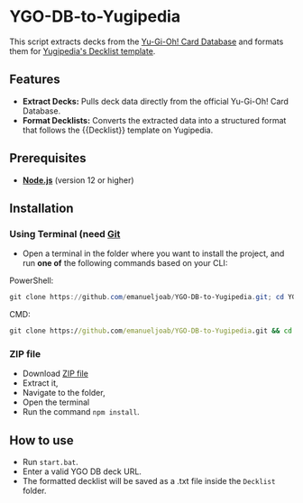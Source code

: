 # YGO-DB-to-Yugipedia

This script extracts decks from the [Yu-Gi-Oh! Card Database](https://www.db.yugioh-card.com/yugiohdb/?request_locale=en) and formats them for [Yugipedia's Decklist template](https://yugipedia.com/wiki/Template:Decklist).

## Features
- **Extract Decks:** Pulls deck data directly from the official Yu-Gi-Oh! Card Database.
- **Format Decklists:** Converts the extracted data into a structured format that follows the {{Decklist}} template on Yugipedia.

## Prerequisites

- **[Node.js](https://nodejs.org/)** (version 12 or higher)

## Installation
### Using Terminal (need [Git](https://git-scm.com/downloads)
- Open a terminal in the folder where you want to install the project, and run **one of** the following commands based on your CLI:

PowerShell:
```powershell
git clone https://github.com/emanueljoab/YGO-DB-to-Yugipedia.git; cd YGO-DB-to-Yugipedia; npm install
```

CMD:
```cmd
git clone https://github.com/emanueljoab/YGO-DB-to-Yugipedia.git && cd YGO-DB-to-Yugipedia && npm install
```

### ZIP file
- Download [ZIP file](https://github.com/emanueljoab/YGO-DB-to-Yugipedia/archive/refs/heads/main.zip)
- Extract it,
- Navigate to the folder,
- Open the terminal
- Run the command `npm install`.

## How to use

- Run `start.bat`.
- Enter a valid YGO DB deck URL.
- The formatted decklist will be saved as a .txt file inside the `Decklist` folder.
